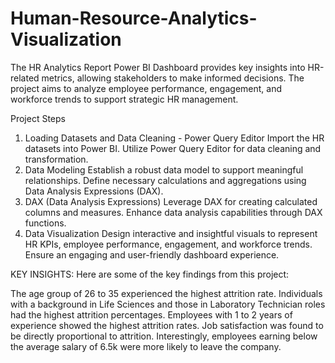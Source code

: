 # Human-Resource-Analytics-Visualization
The HR Analytics Report Power BI Dashboard provides key insights into HR-related metrics, allowing stakeholders to make informed decisions. 
The project aims to analyze employee performance, engagement, and workforce trends to support strategic HR management.

Project Steps
1. Loading Datasets and Data Cleaning - Power Query Editor
Import the HR datasets into Power BI.
Utilize Power Query Editor for data cleaning and transformation.
2. Data Modeling
Establish a robust data model to support meaningful relationships.
Define necessary calculations and aggregations using Data Analysis Expressions (DAX).
3. DAX (Data Analysis Expressions)
Leverage DAX for creating calculated columns and measures.
Enhance data analysis capabilities through DAX functions.
4. Data Visualization
Design interactive and insightful visuals to represent HR KPIs, employee performance, engagement, and workforce trends.
Ensure an engaging and user-friendly dashboard experience.


KEY INSIGHTS: Here are some of the key findings from this project:

The age group of 26 to 35 experienced the highest attrition rate. Individuals with a background in Life Sciences and those in Laboratory Technician roles had the highest attrition percentages. Employees with 1 to 2 years of experience showed the highest attrition rates. Job satisfaction was found to be directly proportional to attrition. Interestingly, employees earning below the average salary of 6.5k were more likely to leave the company. 
